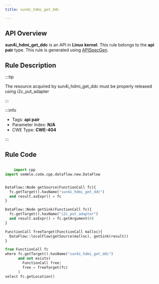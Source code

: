 ```yaml
---
title: sun4i_hdmi_get_ddc

---
```



## API Overview
**sun4i_hdmi_get_ddc** is an API in **Linux kernel**. This rule belongs to the **api pair** type. This rule is generated using [APISpecGen](../../tools/APISpecGen).
## Rule Description

:::tip

The resource acquired by sun4i_hdmi_get_ddc must be properly released using i2c_put_adapter

:::

:::info

- Tags: **api pair**
- Parameter Index: **N/A**
- CWE Type: **CWE-404**

:::

## Rule Code
```python

    import cpp
import semmle.code.cpp.dataflow.new.DataFlow


DataFlow::Node getSource(FunctionCall fc){
  fc.getTarget().hasName("sun4i_hdmi_get_ddc")
  and result.asExpr() = fc
}

DataFlow::Node getSink(FunctionCall fc){
  fc.getTarget().hasName("i2c_put_adapter")
  and result.asExpr() = fc.getArgument(0)
}

FunctionCall freeTarget(FunctionCall malloc){
  DataFlow::localFlow(getSource(malloc), getSink(result))
}

from FunctionCall fc
where fc.getTarget().hasName("sun4i_hdmi_get_ddc")
      and not exists(
        FunctionCall free| 
        free = freeTarget(fc)
      )
select fc.getLocation()

    
```